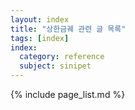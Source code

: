 ```yaml
---
layout: index
title: "상한금궤 관련 글 목록"
tags: [index]
index:
  category: reference
  subject: sinipet
---
```


{% include page_list.md %}
